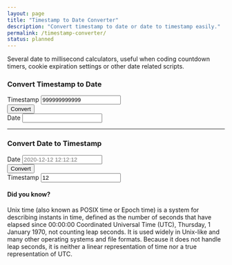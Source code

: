 ```yaml
---
layout: page
title: "Timestamp to Date Converter"
description: "Convert timestamp to date or date to timestamp easily."
permalink: /timestamp-converter/
status: planned
---
```


Several date to millisecond calculators, useful when coding countdown timers, cookie expiration settings or other date related scripts.

### Convert Timestamp to Date

<form>
  <div class="form-group">
    <label for="timestamp">Timestamp</label>
    <input type="text" value="999999999999" id="timestamp" min="0" max="999999999999">
  </div>
  <button id="actionBtn1" type="button" class="btn btn-primary">Convert</button>
  <br>
  <div class="form-group">
    <label for="date">Date</label>
    <input type="text" class="form-control" id="date">
  </div>
</form>

<hr>

### Convert Date to Timestamp

<form>
  <div class="form-group">
    <label for="date">Date</label>
    <input type="text" class="form-control" id="date" placeholder="2020-12-12 12:12:12">
  </div>
  <button id="actionBtn2" type="button" class="btn btn-primary">Convert</button>
  <br>
  <div class="form-group">
    <label for="timestamp">Timestamp</label>
    <input type="text" value="12" id="timestamp">
  </div>
</form>

<script>
  document.getElementById('actionBtn1').onclick = function() {
    var inputData = document.getElementById('timestamp').value;
    var outputData = new Date(inputData).toLocaleString();
    document.getElementById('date').value = outputData;
  };

  document.getElementById('actionBtn2').onclick = function() {
    var inputData = document.getElementById('date').value;
    var outputData = Date.parse(inputData)/1000;
    document.getElementById('timestamp').value = outputData;
  };
</script>

#### Did you know?

Unix time (also known as POSIX time or Epoch time) is a system for describing instants in time, defined as the number of seconds that have elapsed since 00:00:00 Coordinated Universal Time (UTC), Thursday, 1 January 1970, not counting leap seconds.
It is used widely in Unix-like and many other operating systems and file formats. Because it does not handle leap seconds, it is neither a linear representation of time nor a true representation of UTC.
